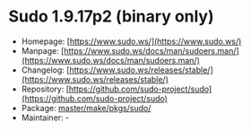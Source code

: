 # Sudo 1.9.17p2 (binary only)
  - Homepage: [https://www.sudo.ws/](https://www.sudo.ws/)
  - Manpage: [https://www.sudo.ws/docs/man/sudoers.man/](https://www.sudo.ws/docs/man/sudoers.man/)
  - Changelog: [https://www.sudo.ws/releases/stable/](https://www.sudo.ws/releases/stable/)
  - Repository: [https://github.com/sudo-project/sudo](https://github.com/sudo-project/sudo)
  - Package: [master/make/pkgs/sudo/](https://github.com/Freetz-NG/freetz-ng/tree/master/make/pkgs/sudo/)
  - Maintainer: -

